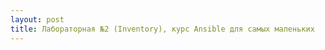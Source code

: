 ```yaml
---
layout: post
title: Лабораторная №2 (Inventory), курс Ansible для самых маленьких
---
```



<script src="/jquery.min.js"></script>

<div style="margin:0px;padding:0px;overflow:hidden" id="rt_scenario">

<script>
    var scenario_div_name = '#rt_scenario';
    var div_button_source_code = '<div id="start-lab-button" style="text-align: center; margin-top: 10px;"><a class="btn btn-md btn-primary" onclick="startLab()" ><img src="https://raw.githubusercontent.com/rotoro-cloud/rotoro-cloud.github.io/master/images/ansible1/lab2.png">Запуск упражнения</a><br><br><a href="https://rotoro.cloud/troubleshooting-labs" target="_blank">Если возникли проблемы, смотри здесь</a></div>';  
    
    var startLab = function() {
        $('#start-lab-button').remove();
        var div_source_code = ' <iframe height="100%" width="100%" src="https://rotoro-cloud.github.io/ansible-quiz/index.html#!/?questions=ansible_inventory_lab" frameborder="0" style="overflow:hidden;overflow-x:hidden;overflow-y:hidden;height:100%;width:100%;position:absolute;top:0px;left:0px;right:0px;bottom:0px" height="100%" width="100%"></iframe>';
        $(scenario_div_name).append(div_source_code);
     }
     
     $(document).ready(function() {
        $(scenario_div_name).append(div_button_source_code);  
     });
</script>



</div>


